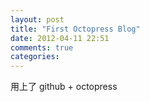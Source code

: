 ```yaml
---
layout: post
title: "First Octopress Blog"
date: 2012-04-11 22:51
comments: true
categories: 
---
```


用上了 github + octopress
